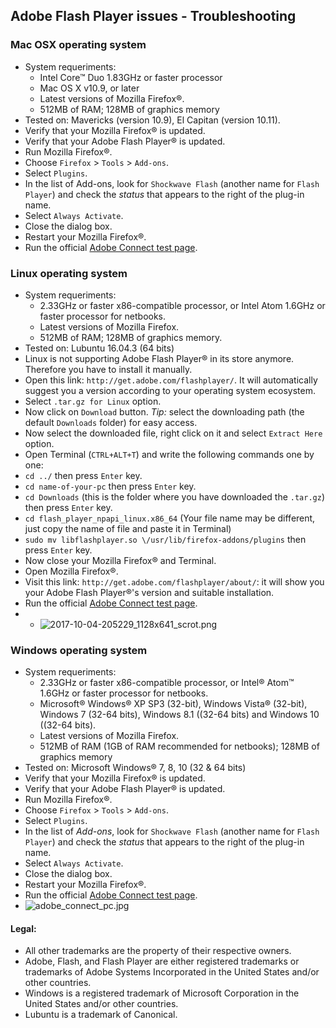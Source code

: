 ## Adobe Flash Player issues - Troubleshooting

### Mac OSX operating system
* System requeriments:
    - Intel Core™ Duo 1.83GHz or faster processor
    - Mac OS X v10.9, or later
    - Latest versions of Mozilla Firefox®.
    - 512MB of RAM; 128MB of graphics memory
* Tested on: Mavericks (version 10.9), El Capitan (version 10.11).
* Verify that your Mozilla Firefox® is updated.
* Verify that your Adobe Flash Player® is updated.
* Run Mozilla Firefox®.
* Choose `Firefox` > `Tools` > `Add-ons`.
* Select `Plugins`.
* In the list of Add-ons, look for `Shockwave Flash` (another name for `Flash Player`) and check the _status_ that appears to the right of the plug-in name.
* Select `Always Activate`.
* Close the dialog box.
* Restart your Mozilla Firefox®.
* Run the official [Adobe Connect test page](http://admin.adobeconnect.com/common/help/en/support/meeting_test.htm).

### Linux operating system
* System requeriments:
    - 2.33GHz or faster x86-compatible processor, or Intel Atom 1.6GHz or faster processor for netbooks.
    - Latest versions of Mozilla Firefox.
    - 512MB of RAM; 128MB of graphics memory.
* Tested on: Lubuntu 16.04.3 (64 bits)
* Linux is not supporting Adobe Flash Player® in its store anymore. Therefore you have to install it manually.
* Open this link: `http://get.adobe.com/flashplayer/`. It will automatically suggest you a version according to your operating system ecosystem.
* Select `.tar.gz for Linux` option.
* Now click on `Download` button. _Tip:_ select the downloading path (the default `Downloads` folder) for easy access.
* Now select the downloaded file, right click on it and select `Extract Here` option.
* Open Terminal (`CTRL+ALT+T`) and write the following commands one by one:
* `cd ../` then press `Enter` key.
* `cd name-of-your-pc` then press `Enter` key.
* `cd Downloads` (this is the folder where you have downloaded the `.tar.gz`) then press `Enter` key.
* `cd flash_player_npapi_linux.x86_64` (Your file name may be different, just copy the name of file and paste it in Terminal)
* `sudo mv libflashplayer.so \/usr/lib/firefox-addons/plugins` then press `Enter` key.
* Now close your Mozilla Firefox® and Terminal.
* Open Mozilla Firefox®. 
* Visit this link: `http://get.adobe.com/flashplayer/about/`: it will show you your Adobe Flash Player®'s version and suitable installation.
* Run the official [Adobe Connect test page](http://admin.adobeconnect.com/common/help/en/support/meeting_test.htm).
* - ![2017-10-04-205229_1128x641_scrot.png](https://bitbucket.org/repo/bBMkd4/images/1580105962-2017-10-04-205229_1128x641_scrot.png)

### Windows operating system
* System requeriments:
     - 2.33GHz or faster x86-compatible processor, or Intel® Atom™ 1.6GHz or faster processor for netbooks.
     - Microsoft® Windows® XP SP3 (32-bit), Windows Vista® (32-bit), Windows 7 (32-64 bits), Windows 8.1 ((32-64 bits) and Windows 10 ((32-64 bits).
     - Latest versions of Mozilla Firefox.
     - 512MB of RAM (1GB of RAM recommended for netbooks); 128MB of graphics memory
* Tested on: Microsoft Windows® 7, 8, 10 (32 & 64 bits)
* Verify that your Mozilla Firefox® is updated.
* Verify that your Adobe Flash Player® is updated.
* Run Mozilla Firefox®.
* Choose `Firefox` > `Tools` > `Add-ons`.
* Select `Plugins`.
* In the list of _Add-ons_, look for `Shockwave Flash` (another name for `Flash Player`) and check the _status_ that appears to the right of the plug-in name.
* Select `Always Activate`.
* Close the dialog box.
* Restart your Mozilla Firefox®.
* Run the official [Adobe Connect test page](http://admin.adobeconnect.com/common/help/en/support/meeting_test.htm).
* ![adobe_connect_pc.jpg](https://bitbucket.org/repo/bBMkd4/images/1926895762-adobe_connect_pc.jpg)
 
#### Legal:
* All other trademarks are the property of their respective owners.
* Adobe, Flash, and Flash Player are either registered trademarks or trademarks of Adobe Systems Incorporated in the United States and/or other countries.
* Windows is a registered trademark of Microsoft Corporation in the United States and/or other countries.
* Lubuntu is a trademark of Canonical.